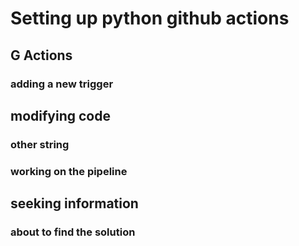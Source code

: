 # Setting up python github actions

## G Actions

### adding a new trigger

## modifying code

### other string

### working on the pipeline

## seeking information

### about to find the solution
